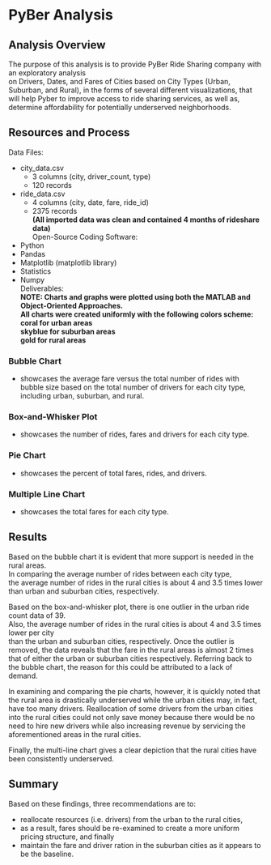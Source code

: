# PyBer Analysis  

## Analysis Overview  
The purpose of this analysis is to provide PyBer Ride Sharing company with an exploratory analysis  
on Drivers, Dates, and Fares of Cities based on City Types (Urban, Suburban, and Rural), in the forms of several different visualizations, that will help Pyber to improve access to ride sharing services, as well as, determine affordability for potentially underserved neighborhoods.  

## Resources and Process 
Data Files:    
- city_data.csv  
    - 3 columns (city, driver_count, type)  
    - 120 records
- ride_data.csv  
    - 4 columns (city, date, fare, ride_id)  
    - 2375 records  
**(All imported data was clean and contained 4 months of rideshare data)**  
Open-Source Coding Software:    
- Python       
- Pandas 
- Matplotlib (matplotlib library)  
- Statistics  
- Numpy    
Deliverables:   
**NOTE: Charts and graphs were plotted using both the MATLAB and Object-Oriented Approaches.**  
      **All charts were created uniformly with the following colors scheme:**   
        **coral for urban areas**  
        **skyblue for suburban areas**  
        **gold for rural areas**  
        
### Bubble Chart  
- showcases the average fare versus the total number of rides with bubble size based on the total number of drivers for each city type, including urban, suburban, and rural.  
### Box-and-Whisker Plot  
- showcases the number of rides, fares and drivers for each city type.  
### Pie Chart  
- showcases the percent of total fares, rides, and drivers.  
### Multiple Line Chart  
- showcases the total fares for each city type.  

## Results  
Based on the bubble chart it is evident that more support is needed in the rural areas.  
In comparing the average number of rides between each city type,   
the average number of rides in the rural cities is about 4 and 3.5 times lower   
than urban and suburban cities, respectively.    

Based on the box-and-whisker plot, there is one outlier in the urban ride count data of 39.   
Also, the average number of rides in the rural cities is about 4 and 3.5 times lower per city   
than the urban and suburban cities, respectively. Once the outlier is removed, the data reveals   that the fare in the rural areas is almost 2 times that of either the urban or suburban cities   respectively. Referring back to the bubble chart, the reason for this could be attributed to a   lack of demand.      

In examining and comparing the pie charts, however, it is quickly noted that the rural area is   drastically underserved while the urban cities may, in fact, have too many drivers. Reallocation of  some drivers from the urban cities into the rural cities could not only save money because there    would be no need to hire new drivers while also increasing revenue by servicing the aforementioned   areas in the rural cities.      

Finally, the multi-line chart gives a clear depiction that the rural cities have been consistently   underserved.  

## Summary  
Based on these findings, three recommendations are to:  
- reallocate resources (i.e. drivers) from the urban to the rural cities,  
- as a result, fares should be re-examined to create a more uniform pricing structure, and finally  
- maintain the fare and driver ration in the suburban cities as it appears to be the baseline.  
